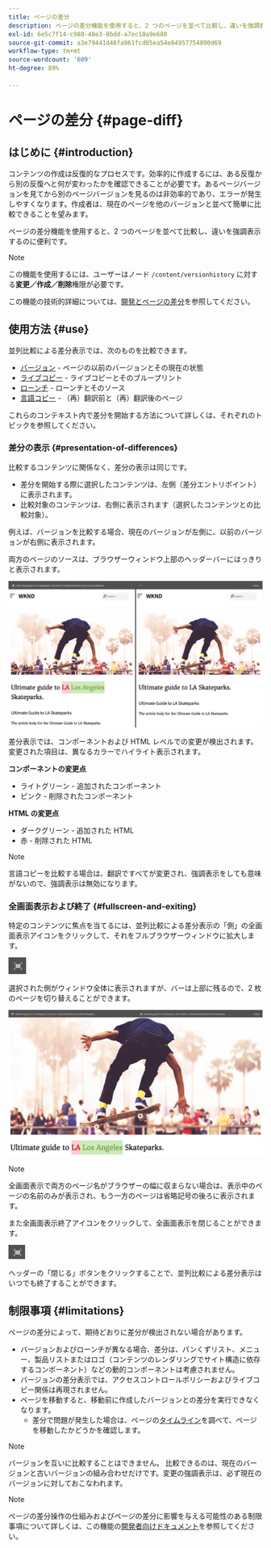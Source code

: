 ```yaml
---
title: ページの差分
description: ページの差分機能を使用すると、2 つのページを並べて比較し、違いを強調表示するのに便利です。
exl-id: 6e5c7f14-c980-48e3-8bdd-a7ec10a9e680
source-git-commit: a3e79441d46fa961fcd05ea54e84957754890d69
workflow-type: tm+mt
source-wordcount: '609'
ht-degree: 89%

---
```


# ページの差分  {#page-diff}

## はじめに {#introduction}

コンテンツの作成は反復的なプロセスです。効率的に作成するには、ある反復から別の反復へと何が変わったかを確認できることが必要です。あるページバージョンを見てから別のページバージョンを見るのは非効率的であり、エラーが発生しやすくなります。作成者は、現在のページを他のバージョンと並べて簡単に比較できることを望みます。

ページの差分機能を使用すると、2 つのページを並べて比較し、違いを強調表示するのに便利です。

>[!NOTE]
>
>この機能を使用するには、ユーザーはノード `/content/versionhistory` に対する&#x200B;**変更／作成／削除**&#x200B;権限が必要です。
>
>この機能の技術的詳細については、[開発とページの差分](/help/implementing/developing/introduction/page-diff.md#operation-details)を参照してください。

## 使用方法 {#use}

並列比較による差分表示では、次のものを比較できます。

* [バージョン](/help/sites-cloud/authoring/features/page-versions.md#comparing-a-version-with-current-page) - ページの以前のバージョンとその現在の状態
* [ライブコピー](/help/sites-cloud/administering/msm/creating-live-copies.md#comparing-a-live-copy-page-with-a-blueprint-page) - ライブコピーとそのブループリント
* [ローンチ](/help/sites-cloud/authoring/launches/editing.md#comparing-a-launch-page-to-its-source-page) - ローンチとそのソース
* [言語コピー](/help/sites-cloud/administering/translation/managing-projects.md#comparing-language-copies) - （再）翻訳前と（再）翻訳後のページ

これらのコンテキスト内で差分を開始する方法について詳しくは、それぞれのトピックを参照してください。

### 差分の表示 {#presentation-of-differences}

比較するコンテンツに関係なく、差分の表示は同じです。

* 差分を開始する際に選択したコンテンツは、左側（差分エントリポイント）に表示されます。
* 比較対象のコンテンツは、右側に表示されます（選択したコンテンツとの比較対象）。

例えば、バージョンを比較する場合、現在のバージョンが左側に、以前のバージョンが右側に表示されます。

両方のページのソースは、ブラウザーウィンドウ上部のヘッダーバーにはっきりと表示されます。

![バージョンの並列表示](/help/sites-cloud/authoring/assets/versions-side-by-side.png)

差分表示では、コンポーネントおよび HTML レベルでの変更が検出されます。変更された項目は、異なるカラーでハイライト表示されます。

**コンポーネントの変更点**

* ライトグリーン - 追加されたコンポーネント
* ピンク - 削除されたコンポーネント

**HTML の変更点**

* ダークグリーン - 追加された HTML
* 赤 - 削除された HTML

>[!NOTE]
>
>言語コピーを比較する場合は、翻訳ですべてが変更され、強調表示をしても意味がないので、強調表示は無効になります。

### 全画面表示および終了 {#fullscreen-and-exiting}

特定のコンテンツに焦点を当てるには、並列比較による差分表示の「側」の全画面表示アイコンをクリックして、それをフルブラウザーウィンドウに拡大します。

![全画面表示ボタン](/help/sites-cloud/authoring/assets/versions-full-screen.png)

選択された側がウィンドウ全体に表示されますが、バーは上部に残るので、2 枚のページを切り替えることができます。

![全画面表示モード](/help/sites-cloud/authoring/assets/versions-full-screen-mode.png)

>[!NOTE]
>
>全画面表示で両方のページ名がブラウザーの幅に収まらない場合は、表示中のページの名前のみが表示され、もう一方のページは省略記号の後ろに表示されます。

また全画面表示終了アイコンをクリックして、全画面表示を閉じることができます。

![全画面モードを終了](/help/sites-cloud/authoring/assets/versions-exit-full-screen.png)

ヘッダーの「閉じる」ボタンをクリックすることで、並列比較による差分表示はいつでも終了することができます。

## 制限事項 {#limitations}

ページの差分によって、期待どおりに差分が検出されない場合があります。

* バージョンおよびローンチが異なる場合、差分は、パンくずリスト、メニュー、製品リストまたはロゴ（コンテンツのレンダリングでサイト構造に依存するコンポーネント）などの動的コンポーネントは考慮されません。
* バージョンの差分表示では、アクセスコントロールポリシーおよびライブコピー関係は再現されません。
* ページを移動すると、移動前に作成したバージョンとの差分を実行できなくなります。
   * 差分で問題が発生した場合は、ページの[タイムライン](/help/sites-cloud/authoring/getting-started/basic-handling.md#timeline)を調べて、ページを移動したかどうかを確認します。

>[!NOTE]
>
>バージョンを互いに比較することはできません。 比較できるのは、現在のバージョンと古いバージョンの組み合わせだけです。変更の強調表示は、必ず現在のバージョンに対しておこなわれます。

>[!NOTE]
>
>ページの差分操作の仕組みおよびページの差分に影響を与える可能性のある制限事項について詳しくは、この機能の[開発者向けドキュメント](/help/implementing/developing/introduction/page-diff.md)を参照してください。
